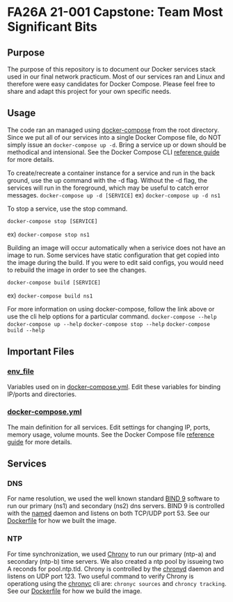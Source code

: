 # FA26A 21-001 Capstone: Team Most Significant Bits

## Purpose
The purpose of this repository is to document our Docker services stack used in our final network practicum. Most of our services ran and Linux and therefore were easy candidates for Docker Compose. Please feel free to share and adapt this project for your own specific needs.

## Usage
The code ran an managed using [docker-compose](https://docs.docker.com/compose/compose-file/compose-file-v3/) from the root directory. Since we put all of our services into a single Docker Compose file, do NOT simply issue an `docker-compose up -d`. Bring a service up or down should be methodical and intensional. See the Docker Compose CLI [reference guide](https://docs.docker.com/compose/reference/) for more details.

To create/recreate a container instance for a service and run in the back ground, use the up command with the -d flag. Without the -d flag, the services will run in the foreground, which may be useful to catch error messages.
`docker-compose up -d [SERVICE]`
ex) `docker-compose up -d ns1`

To stop a service, use the stop command.

`docker-compose stop [SERVICE]`

ex) `docker-compose stop ns1`

Building an image will occur automatically when a serivice does not have an image to run. Some services have static configuration that get copied into the image during the build. If you were to edit said configs, you would need to rebuild the image in order to see the changes.

`docker-compose build [SERVICE]`

ex) `docker-compose build ns1`

For more information on using docker-compose, follow the link above or use the cli help options for a particular command.
`docker-compose --help`
`docker-compose up --help`
`docker-compose stop --help`
`docker-compose build --help`

## Important Files
### [env_file](https://github.com/notarobot767/fa26a-docker-services/blob/main/.env)
Variables used on in [docker-compose.yml](https://github.com/notarobot767/fa26a-docker-services/blob/main/docker-compose.yml). Edit these variables for binding IP/ports and directories.

### [docker-compose.yml](https://github.com/notarobot767/fa26a-docker-services/blob/main/docker-compose.yml)
The main definition for all services. Edit settings for changing IP, ports, memory usage, volume mounts. See the Docker Compose file [reference guide](https://docs.docker.com/compose/compose-file/compose-file-v3/) for more details.

## Services
### DNS
For name resolution, we used the well known standard [BIND 9](https://bind9.readthedocs.io/en/v9_16_18/) software to run our primary (ns1) and secondary (ns2) dns servers. BIND 9 is controlled with the [named](https://linux.die.net/man/8/named) daemon and listens on both TCP/UDP port 53. See our [Dockerfile](https://github.com/notarobot767/fa26a-docker-services/blob/main/app/bind9/Dockerfile) for how we built the image.

### NTP
For time synchronization, we used [Chrony](https://chrony.tuxfamily.org/doc/devel/chrony.conf.html) to run our primary (ntp-a) and secondary (ntp-b) time servers. We also created a ntp pool by issueing two A reconds for pool.ntp.tld. Chrony is controlled by the [chronyd](https://chrony.tuxfamily.org/doc/4.1/chronyd.html) daemon and listens on UDP port 123. Two useful command to verify Chrony is operationg using the [chronyc](https://chrony.tuxfamily.org/doc/4.1/chronyc.html) cli are: `chronyc sources` and `chroncy tracking`. See our [Dockerfile](https://github.com/notarobot767/fa26a-docker-services/blob/main/app/ntp/Dockerfile) for how we build the image.
